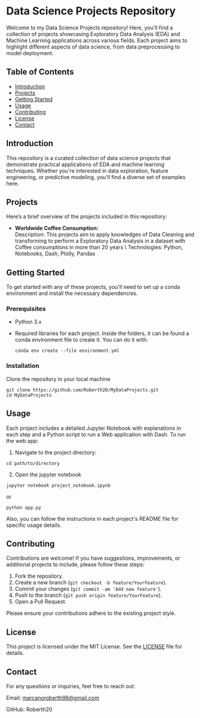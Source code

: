 
# Data Science Projects Repository
Welcome to my Data Science Projects repository! Here, you'll find a collection of projects showcasing Exploratory Data Analysis (EDA) and Machine Learning applications across various fields. Each project aims to highlight different aspects of data science, from data preprocessing to model deployment.

## Table of Contents
* [Introduction](https://github.com/Roberth20/MyDataProjects/tree/master/README.md#introduction)
* [Projects](https://github.com/Roberth20/MyDataProjects/tree/master/README.md#projects)
* [Getting Started](https://github.com/Roberth20/MyDataProjects/tree/master/README.md#getting-started)
* [Usage](https://github.com/Roberth20/MyDataProjects/tree/master/README.md#usage)
* [Contributing](https://github.com/Roberth20/MyDataProjects/tree/master/README.md#contributing)
* [License](https://github.com/Roberth20/MyDataProjects/tree/master/README.md#license)
* [Contact](https://github.com/Roberth20/MyDataProjects/tree/master/README.md#contact)

## Introduction
This repository is a curated collection of data science projects that demonstrate practical applications of EDA and machine learning techniques. Whether you're interested in data exploration, feature engineering, or predictive modeling, you'll find a diverse set of examples here.

## Projects
Here’s a brief overview of the projects included in this repository:
* **Worldwide Coffee Consumption:** <br> Description: This projects aim to apply knowledges of Data Cleaning and transforming to perform a Exploratory Data Analysis in a dataset with Coffee consumptions in more than 20 years \ Technologies: Python, Notebooks, Dash, Plotly, Pandas

## Getting Started
To get started with any of these projects, you'll need to set up a conda environment and install the necessary dependencies.

### Prerequisites
* Python 3.x
* Required libraries for each project. Inside the folders, it can be found a conda environment file to create it. You can do it with:

  ```
  conda env create --file environment.yml
  ```
### Installation
Clone the repository in your local machine
```
git clone https://github.com/Roberth20/MyDataProjects.git
cd MyDataProjects
```

## Usage
Each project includes a detailed Jupyter Notebook with explanations in each step and a Python script to run a Web application with Dash. To run the web app:
1. Navigate to the project directory:
```
cd path/to/directory
```
2. Open the jupyter notebook
```
jupyter notebook project_notebook.ipynb
```
or
```
python app.py
```
Also, you can follow the instructions in each project's README file for specific usage details.

## Contributing
Contributions are welcome! If you have suggestions, improvements, or additional projects to include, please follow these steps:
1. Fork the repository.
2. Create a new branch (`git checkout -b feature/YourFeature`).
3. Commit your changes (`git commit -am 'Add new feature'`).
4. Push to the branch (`git push origin feature/YourFeature`).
5. Open a Pull Request.

Please ensure your contributions adhere to the existing project style.

## License
This project is licensed under the MIT License. See the [LICENSE](LICENSE) file for details.

## Contact
For any questions or inquiries, feel free to reach out:

Email: marcanoroberth98@gmail.com

GitHub: Roberth20
